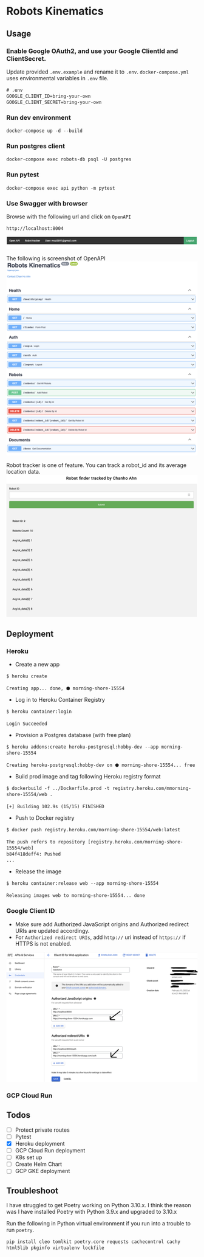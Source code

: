 # Robots Kinematics


## Usage

### Enable Google OAuth2, and use your Google ClientId and ClientSecret.  
Update provided ```.env.example``` and rename it to ```.env```.  ```docker-compose.yml``` uses environmental variables in ```.env``` file.

```
# .env 
GOOGLE_CLIENT_ID=bring-your-own
GOOGLE_CLIENT_SECRET=bring-your-own
```

### Run dev environment
```shell
docker-compose up -d --build
```

### Run postgres client
```shell
docker-compose exec robots-db psql -U postgres
```

### Run pytest
```shell
docker-compose exec api python -m pytest 
```

### Use Swagger with browser
Browse with the following url and click on ```OpenAPI```
```shell
http://localhost:8004
```
![nav_bar](img/nav_bar.png)

The following is screenshot of OpenAPI
![openapi](img/openapi.png)

Robot tracker is one of feature.  You can track a robot_id and its average location data.
![tracker](img/tracker.png)


## Deployment

### Heroku

- Create a new app
```shell
$ heroku create

Creating app... done, ⬢ morning-shore-15554
```
- Log in to Heroku Container Registry
```shell
$ heroku container:login                            

Login Succeeded 
```

- Provision a Postgres database (with free plan)
```shell
$ heroku addons:create heroku-postgresql:hobby-dev --app morning-shore-15554

Creating heroku-postgresql:hobby-dev on ⬢ morning-shore-15554... free
```

- Build prod image and tag following Heroku registry format
```shell
$ dockerbuild -f ../Dockerfile.prod -t registry.heroku.com/mmorning-shore-15554/web .

[+] Building 102.9s (15/15) FINISHED
```

- Push to Docker registry
```shell
$ docker push registry.heroku.com/morning-shore-15554/web:latest

The push refers to repository [registry.heroku.com/morning-shore-15554/web]
b84f418deff4: Pushed 
...
```

- Release the image
```shell
$ heroku container:release web --app morning-shore-15554

Releasing images web to morning-shore-15554... done

```

### Google Client ID 
- Make sure add Authorized JavaScript origins and Authorized redirect URIs are updated accordingy.
- For ```Authorized redirect URIs```, add ```http://``` uri instead of ```https://``` if HTTPS is not enabled.

![gc_credential](img/gcp_credential.png)


### GCP Cloud Run




## Todos

- [ ] Protect private routes
- [ ] Pytest
- [x] Heroku deployment
- [ ] GCP Cloud Run deployment
- [ ] K8s set up
- [ ] Create Helm Chart
- [ ] GCP GKE deployment

## Troubleshoot

I have struggled to get Poetry working on Python 3.10.x. I think the reason was I have installed Poetry with Python 3.9.x and upgraded to 3.10.x

Run the following in Python virtual environment if you run into a trouble to run ```poetry```.
```shell
pip install cleo tomlkit poetry.core requests cachecontrol cachy html5lib pkginfo virtualenv lockfile
```